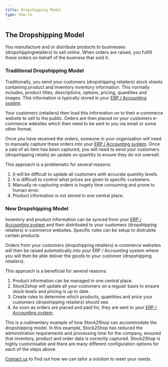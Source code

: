 ```yaml
---
title: Dropshipping Model
type: how-to
---
```


## The Dropshipping Model 
You manufacture and or distribute products to businesses (dropshippingretailers) to sell online.
When orders are raised, you fulfill these orders on behalf of the business that sold it.

### Traditional Dropshipping Model 
Traditionally, you send your customers (dropshipping retailers) stock sheets containing product and inventory inventory information. 
This normally includes, product titles, descriptions, options, pricing, quantities and images. This information is
typically stored in your [ERP / Accounting system](/integrations).

Your customers (retailers) then load this information on to their e-commerce website to sell to the public.
Orders are then placed on your customers e-commerce websites which then need to be sent to you via email or some other format.

Once you have received the orders, someone in your organisation will need to manually capture these 
orders into your [ERP / Accounting system](/integrations). Once a sale of an item has been captured, you will need
to send your customers (dropshipping retails) an update on quantity to ensure they do not oversell.

This approach is a problematic for several reasons:
1. It will be difficult to update all customers with accurate quantity levels.
2. It is difficult to control what prices are given to specific customers.
3. Manually re-capturing orders is hugely time consuming and prone to human error.
4. Product information is not stored in one central place.

### New Dropshipping Model
Inventory and product information can be synced from your [ERP / Accounting system](/integrations) and then distributed 
to your customers (dropshipping retailers) e-commerce websites. Specific rules can be setup to distrubite certain products.

Orders from your customers (dropshipping retailers) e-commerce websites will then be raised automatically into your 
ERP / Accounting system where you will then be able deliver the goods to your customer (dropshipping retailers).

This approach is a beneficial for several reasons:
1. Product information can be managed in one central place.
2. Stock2shop will update all your customers on a regualr basis to ensure stock levels and pricing is up to date.
3. Create rules to determine which products, quantities and price your customers (dropshipping retailers) should see.
4. As soon as orders are placed and paid for, they are sent to your [ERP / Accounting system](/integrations).

This is a rudimentary example of how Stock2Shop can accommodate the dropshipping model. In this example, 
Stock2Shop has reduced the administration requirements and processing time for the company, 
ensured that inventory, product and order data is correctly captured. 
Stock2Shop is highly customisable and there are many different configuration options for each of the steps above.

[Contact us](/contact-us/) to find out how we can tailor a solution to meet your needs.